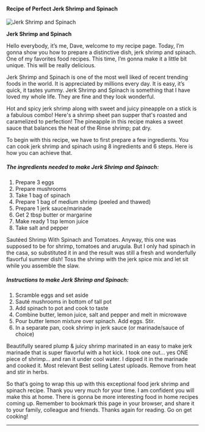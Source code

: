             

#### Recipe of Perfect Jerk Shrimp and Spinach

![Jerk Shrimp and Spinach](https://img-global.cpcdn.com/recipes/5905977929367552/751x532cq70/jerk-shrimp-and-spinach-recipe-main-photo.jpg)

**Jerk Shrimp and Spinach**

Hello everybody, it’s me, Dave, welcome to my recipe page. Today, I’m gonna show you how to prepare a distinctive dish, jerk shrimp and spinach. One of my favorites food recipes. This time, I’m gonna make it a little bit unique. This will be really delicious.

Jerk Shrimp and Spinach is one of the most well liked of recent trending foods in the world. It is appreciated by millions every day. It is easy, it’s quick, it tastes yummy. Jerk Shrimp and Spinach is something that I have loved my whole life. They are fine and they look wonderful.

Hot and spicy jerk shrimp along with sweet and juicy pineapple on a stick is a fabulous combo! Here's a shrimp sheet pan supper that's roasted and caramelized to perfection! The pineapple in this recipe makes a sweet sauce that balances the heat of the Rinse shrimp; pat dry.

To begin with this recipe, we have to first prepare a few ingredients. You can cook jerk shrimp and spinach using 8 ingredients and 6 steps. Here is how you can achieve that.

##### The ingredients needed to make Jerk Shrimp and Spinach:

1.  Prepare 3 eggs
2.  Prepare mushrooms
3.  Take 1 bag of spinach
4.  Prepare 1 bag of medium shrimp (peeled and thawed)
5.  Prepare 1 jerk sauce/marinade
6.  Get 2 tbsp butter or margarine
7.  Make ready 1 tsp lemon juice
8.  Take salt and pepper

Sautéed Shrimp With Spinach and Tomatoes. Anyway, this one was supposed to be for shrimp, tomatoes and arugula. But I only had spinach in the casa, so substituted it in and the result was still a fresh and wonderfully flavorful summer dish! Toss the shrimp with the jerk spice mix and let sit while you assemble the slaw.

##### Instructions to make Jerk Shrimp and Spinach:

1.  Scramble eggs and set aside
2.  Sauté mushrooms in bottom of tall pot
3.  Add spinach to pot and cook to taste
4.  Combine butter, lemon juice, salt and pepper and melt in microwave
5.  Pour butter lemon mixture over spinach. Add eggs. Stir.
6.  In a separate pan, cook shrimp in jerk sauce (or marinade/sauce of choice)

Beautifully seared plump & juicy shrimp marinated in an easy to make jerk marinade that is super flavorful with a hot kick. I took one out… yes ONE piece of shrimp… and ran it under cool water. I dipped it in the marinade and cooked it. Most relevant Best selling Latest uploads. Remove from heat and stir in herbs.

So that’s going to wrap this up with this exceptional food jerk shrimp and spinach recipe. Thank you very much for your time. I am confident you will make this at home. There is gonna be more interesting food in home recipes coming up. Remember to bookmark this page in your browser, and share it to your family, colleague and friends. Thanks again for reading. Go on get cooking!

* * *